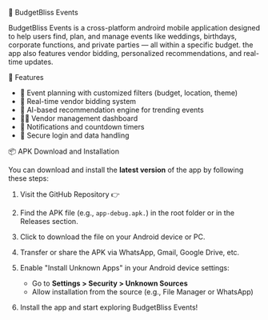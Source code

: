 📱 BudgetBliss Events

BudgetBliss Events is a cross-platform androird mobile application designed to help users find, plan, and manage events like weddings, birthdays, corporate functions, and private parties — all within a specific budget.
the app also features vendor bidding, personalized recommendations, and real-time updates.

 🚀 Features
 
* 🎯 Event planning with customized filters (budget, location, theme)
* 🔄 Real-time vendor bidding system
* 🤖 AI-based recommendation engine for trending events
* 🧑‍💼 Vendor management dashboard
* 🔔 Notifications and countdown timers
* 🔐 Secure login and data handling

📦 APK Download and Installation

You can download and install the **latest version** of the app by following these steps:

1. Visit the GitHub Repository
   👉 

2. Find the APK file (e.g., `app-debug.apk.`) in the root folder or in the Releases section.

3. Click to download the file on your Android device or PC.

4. Transfer or share the APK via WhatsApp, Gmail, Google Drive, etc.

5. Enable "Install Unknown Apps" in your Android device settings:

   * Go to **Settings > Security > Unknown Sources**
   * Allow installation from the source (e.g., File Manager or WhatsApp)

6. Install the app and start exploring BudgetBliss Events!



